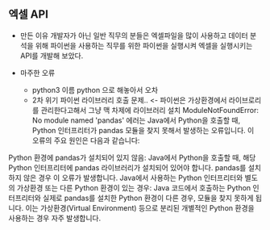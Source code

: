 ## 엑셀 API 

- 만든 이유 
  개발자가 아닌 일반 직무의 분들은 엑셀파일을 많이 사용하고 데이터 분석을 위해 파이썬을 사용하는 직무를 위한 파이썬을 실행시켜 엑셀을 실행시키는 API를 개발해 보았다.

- 마주한 오류
  - python3 이름 python 으로 해놓아서 오차
  - 2차 위기 파이썬 라이브러리 호출 문제.. <- 파이썬은 가상환경에서 라이브로리를 관리한다고해서 그냥 맥 차제에 라이브러리 설치
    ModuleNotFoundError: No module named 'pandas' 에러는 Java에서 Python을 호출할 때, Python 인터프리터가 pandas 모듈을 찾지 못해서 발생하는 오류입니다. 이 오류의 주요 원인은 다음과 같습니다:

Python 환경에 pandas가 설치되어 있지 않음: Java에서 Python을 호출할 때, 해당 Python 인터프리터에 pandas 라이브러리가 설치되어 있어야 합니다. pandas를 설치하지 않은 경우 이 오류가 발생합니다.
Java에서 사용하는 Python 인터프리터와 별도의 가상환경 또는 다른 Python 환경이 있는 경우: Java 코드에서 호출하는 Python 인터프리터와 실제로 pandas를 설치한 Python 환경이 다른 경우, 모듈을 찾지 못하게 됩니다. 이는 가상환경(Virtual Environment) 등으로 분리된 개별적인 Python 환경을 사용하는 경우 자주 발생합니다.
